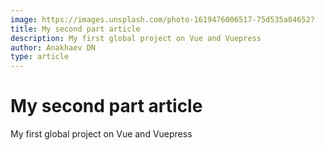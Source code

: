 ```yaml
---
image: https://images.unsplash.com/photo-1619476006517-75d535a84652?
title: My second part article
description: My first global project on Vue and Vuepress
author: Anakhaev DN
type: article
---
```


# My second part article

My first global project on Vue and Vuepress